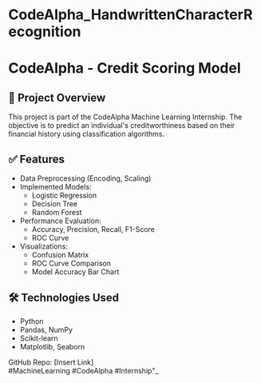 # CodeAlpha_HandwrittenCharacterRecognition
# CodeAlpha - Credit Scoring Model

## 📌 Project Overview
This project is part of the CodeAlpha Machine Learning Internship. The objective is to predict an individual's creditworthiness based on their financial history using classification algorithms.

## ✅ Features
- Data Preprocessing (Encoding, Scaling)
- Implemented Models:
  - Logistic Regression
  - Decision Tree
  - Random Forest
- Performance Evaluation:
  - Accuracy, Precision, Recall, F1-Score
  - ROC Curve
- Visualizations:
  - Confusion Matrix
  - ROC Curve Comparison
  - Model Accuracy Bar Chart

## 🛠 Technologies Used
- Python
- Pandas, NumPy
- Scikit-learn
- Matplotlib, Seaborn


  
GitHub Repo: [Insert Link]  
#MachineLearning #CodeAlpha #Internship"_
